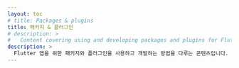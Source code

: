 ```yaml
---
layout: toc
# title: Packages & plugins
title: 패키지 & 플러그인
# description: >
#   Content covering using and developing packages and plugins for Flutter apps.
description: >
  Flutter 앱을 위한 패키지와 플러그인을 사용하고 개발하는 방법을 다루는 콘텐츠입니다.
---
```


